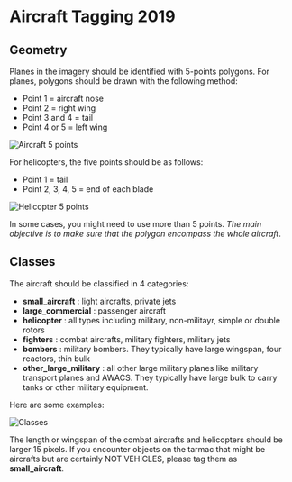 # Aircraft Tagging 2019

## Geometry

Planes in the imagery should be identified with 5-points polygons. For planes, polygons should be drawn with the following method:

- Point 1 = aircraft nose
- Point 2 = right wing
- Point 3 and 4 = tail
- Point 4 or 5 = left wing

![Aircraft 5 points](http://imagery.airbusds-geo.com/aircraft01.png)

For helicopters, the five points should be as follows:

- Point 1 = tail 
- Point 2, 3, 4, 5 = end of each blade

![Helicopter 5 points](http://imagery.airbusds-geo.com/aircraft02.png) 

In some cases, you might need to use more than 5 points. *The main objective is to make sure that the polygon encompass the whole aircraft*.

## Classes

The aircraft should be classified in 4 categories:

- **small_aircraft** : light aircrafts, private jets
- **large_commercial** : passenger aircraft
- **helicopter** : all types including military, non-militayr, simple or double rotors
- **fighters** : combat aircrafts, military fighters, military jets
- **bombers** : military bombers. They typically have large wingspan, four reactors, thin bulk
- **other_large_military** : all other large military planes like military transport planes and AWACS. They typically have large bulk to carry tanks or other military equipment.


Here are some examples:

![Classes](http://imagery.airbusds-geo.com/aircraft05.png)

The length or wingspan of the combat aircrafts and helicopters should be larger 15 pixels. If you encounter objects on the tarmac that might be aircrafts but are certainly NOT VEHICLES, please tag them as **small_aircraft**.
